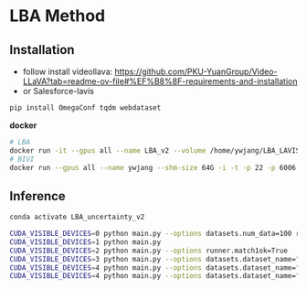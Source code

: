 # LBA Method

## Installation

- follow install videollava: https://github.com/PKU-YuanGroup/Video-LLaVA?tab=readme-ov-file#%EF%B8%8F-requirements-and-installation
- or Salesforce-lavis

```bash
pip install OmegaConf tqdm webdataset
```

**docker**

```bash
# LBA
docker run -it --gpus all --name LBA_v2 --volume /home/ywjang/LBA_LAVIS_uncertainty_v2:/workspace --volume /data1:/data1 --volume /data2:/data2 pytorch/pytorch:2.1.0-cuda11.8-cudnn8-devel
# BIVI
docker run --gpus all --name ywjang --shm-size 64G -i -t -p 22 -p 6006 -p 8888 -p 8889 -v /data:/data -v /home/ywjang/LBA_LAVIS_uncertainty_v2:/workspace nvidia/cuda:11.8.0-cudnn8-devel-ubuntu22.04 /bin/bash
```

## Inference

```bash
conda activate LBA_uncertainty_v2

CUDA_VISIBLE_DEVICES=0 python main.py --options datasets.num_data=100 runner.match1ok=True
CUDA_VISIBLE_DEVICES=1 python main.py 
CUDA_VISIBLE_DEVICES=2 python main.py --options runner.match1ok=True
CUDA_VISIBLE_DEVICES=3 python main.py --options datasets.dataset_name="AOKVQA"
CUDA_VISIBLE_DEVICES=4 python main.py --options datasets.dataset_name="AOKVQA" runner.match1ok=True
CUDA_VISIBLE_DEVICES=4 python main.py --options datasets.dataset_name="DramaQA" datasets.num_data=10 runner.recomposer_name="LanguageBind/Video-LLaVA-7B-hf" datasets.vis_root="/data1/AnotherMissOh/AnotherMissOh_videos/total/" runner.batch_size=1
```